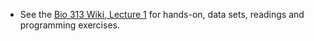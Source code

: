 

- See the [Bio 313 Wiki, Lecture 1](https://github.com/pmagwene/Bio313/wiki/Lecture-01) for hands-on, data sets, readings and programming exercises.
